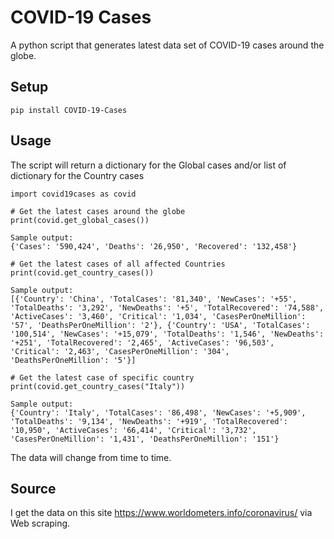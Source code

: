 # COVID-19 Cases

A python script that generates latest data set of COVID-19 cases around the globe.

## Setup

```
pip install COVID-19-Cases
```

## Usage

The script will return a dictionary for the Global cases and/or list of dictionary for the Country cases

```
import covid19cases as covid
```

```
# Get the latest cases around the globe
print(covid.get_global_cases())

Sample output:
{'Cases': '590,424', 'Deaths': '26,950', 'Recovered': '132,458'}
```

```
# Get the latest cases of all affected Countries
print(covid.get_country_cases())

Sample output:
[{'Country': 'China', 'TotalCases': '81,340', 'NewCases': '+55', 'TotalDeaths': '3,292', 'NewDeaths': '+5', 'TotalRecovered': '74,588', 'ActiveCases': '3,460', 'Critical': '1,034', 'CasesPerOneMillion': '57', 'DeathsPerOneMillion': '2'}, {'Country': 'USA', 'TotalCases': '100,514', 'NewCases': '+15,079', 'TotalDeaths': '1,546', 'NewDeaths': '+251', 'TotalRecovered': '2,465', 'ActiveCases': '96,503', 'Critical': '2,463', 'CasesPerOneMillion': '304', 'DeathsPerOneMillion': '5'}]
```

```
# Get the latest case of specific country
print(covid.get_country_cases("Italy"))

Sample output:
{'Country': 'Italy', 'TotalCases': '86,498', 'NewCases': '+5,909', 'TotalDeaths': '9,134', 'NewDeaths': '+919', 'TotalRecovered': '10,950', 'ActiveCases': '66,414', 'Critical': '3,732', 'CasesPerOneMillion': '1,431', 'DeathsPerOneMillion': '151'}
```

The data will change from time to time.

## Source

I get the data on this site https://www.worldometers.info/coronavirus/ via Web scraping.
